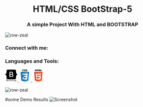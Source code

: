 <h1 align="center">HTML/CSS BootStrap-5</h1>
<h3 align="center">A simple Project With HTML and BOOTSTRAP</h3>

<p align="left"> <img src="https://komarev.com/ghpvc/?username=row-zeal&label=Profile%20views&color=0e75b6&style=flat" alt="row-zeal" /> </p>

<h3 align="left">Connect with me:</h3>
<p align="left">
</p>

<h3 align="left">Languages and Tools:</h3>
<p align="left"> <a href="https://getbootstrap.com" target="_blank" rel="noreferrer"> <img src="https://raw.githubusercontent.com/devicons/devicon/master/icons/bootstrap/bootstrap-plain-wordmark.svg" alt="bootstrap" width="40" height="40"/> </a> <a href="https://www.w3schools.com/css/" target="_blank" rel="noreferrer"> <img src="https://raw.githubusercontent.com/devicons/devicon/master/icons/css3/css3-original-wordmark.svg" alt="css3" width="40" height="40"/> </a> <a href="https://www.w3.org/html/" target="_blank" rel="noreferrer"> <img src="https://raw.githubusercontent.com/devicons/devicon/master/icons/html5/html5-original-wordmark.svg" alt="html5" width="40" height="40"/> </a> </p>

<p><img align="center" src="https://github-readme-streak-stats.herokuapp.com/?user=row-zeal&" alt="row-zeal" /></p>





#some Demo Results
<img src="https://raw.githubusercontent.com/ROW-ZEAL/HTML-CSS/master/assets/100015569/2ad343d1-e3c7-439b-9c3d-8c3a822adbe0.png" alt="Screenshot" width="300">

